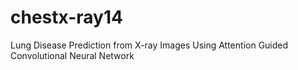 # chestx-ray14
Lung Disease Prediction from X-ray Images Using Attention Guided Convolutional Neural Network
